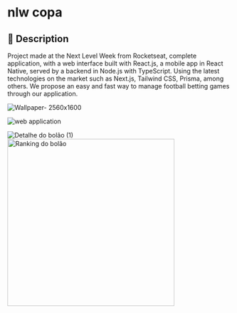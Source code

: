 # nlw copa

## 🚀 Description

 <p>Project made at the Next Level Week from Rocketseat, complete application, with a web interface built with React.js,
a mobile app in React Native, served by a backend in Node.js with TypeScript. Using the latest technologies on the market such as Next.js, 
Tailwind CSS, Prisma, among others. 
We propose an easy and fast way to manage football betting games through our application.<p>


![Wallpaper- 2560x1600](https://user-images.githubusercontent.com/99127477/200174780-8937a807-2ab5-48db-8ec0-09af94a0017a.png)


![web application](https://user-images.githubusercontent.com/99127477/200174213-5e29a28e-d8e0-45d8-9cc5-7129f52ec3d7.png)

![Detalhe do bolão (1)](https://user-images.githubusercontent.com/99127477/201409274-60ba4efe-d79e-4337-84d4-16c8d3770522.png)
<img width="375" alt="Ranking do bolão" src="https://user-images.githubusercontent.com/99127477/201409386-58f65529-7ae6-4676-86ef-b0d61774c3b6.png">
